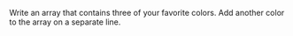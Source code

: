 Write an array that contains three of your favorite colors. Add another color to the array on a
separate line.
